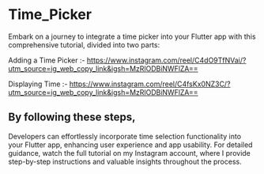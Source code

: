 # Time_Picker

Embark on a journey to integrate a time picker into your Flutter app with this comprehensive tutorial, divided into two parts:

Adding a Time Picker :- https://www.instagram.com/reel/C4dO9TfNVai/?utm_source=ig_web_copy_link&igsh=MzRlODBiNWFlZA==

Displaying Time :- https://www.instagram.com/reel/C4fsKx0NZ3C/?utm_source=ig_web_copy_link&igsh=MzRlODBiNWFlZA==

## By following these steps, 
Developers can effortlessly incorporate time selection functionality into your Flutter app, enhancing user experience and app usability. For detailed guidance, watch the full tutorial on my Instagram account, where I provide step-by-step instructions and valuable insights throughout the process.
